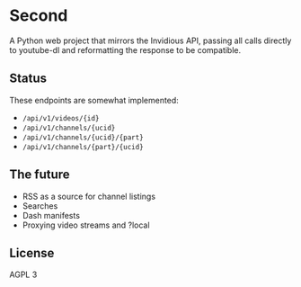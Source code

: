 # Second

A Python web project that mirrors the Invidious API, passing all calls
directly to youtube-dl and reformatting the response to be compatible.

## Status

These endpoints are somewhat implemented:

- `/api/v1/videos/{id}`
- `/api/v1/channels/{ucid}`
- `/api/v1/channels/{ucid}/{part}`
- `/api/v1/channels/{part}/{ucid}`

## The future

- RSS as a source for channel listings
- Searches
- Dash manifests
- Proxying video streams and ?local

## License

AGPL 3
